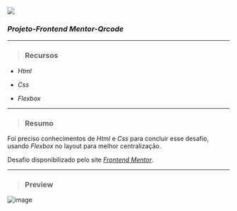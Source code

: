 <img src="https://img.shields.io/badge/Projec.-Qrcode-blue?style=plastic&logo=appveyor"/>

### _Projeto-Frontend Mentor-Qrcode_

---

 >### Recursos
 
 - _Html_
 
 - _Css_
 
 - _Flexbox_
 
---

>### Resumo

Foi preciso conhecimentos de _Html_ e _Css_ para concluir esse desafio, usando _Flexbox_ no layout para melhor centralização.

Desafio disponibilizado pelo site <a href="https://www.frontendmentor.io/">_Frontend Mentor_</a>.

---

>### Preview

![image](https://user-images.githubusercontent.com/119053161/224443545-7bc06cc7-202c-4fca-920b-f11f9454b0cf.png)
